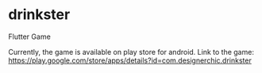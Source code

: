 # drinkster
Flutter Game

Currently, the game is available on play store for android. Link to the game: https://play.google.com/store/apps/details?id=com.designerchic.drinkster
